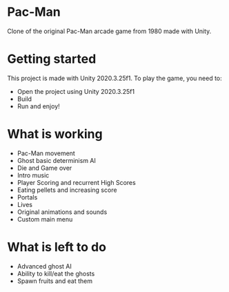 # Pac-Man

Clone of the original Pac-Man arcade game from 1980 made with Unity.

# Getting started

This project is made with Unity 2020.3.25f1. To play the game, you need to:

- Open the project using Unity 2020.3.25f1
- Build
- Run and enjoy!

# What is working

- Pac-Man movement
- Ghost basic determinism AI 
- Die and Game over
- Intro music
- Player Scoring and recurrent High Scores
- Eating pellets and increasing score
- Portals
- Lives
- Original animations and sounds
- Custom main menu

# What is left to do

- Advanced ghost AI
- Ability to kill/eat the ghosts
- Spawn fruits and eat them